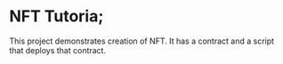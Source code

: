 # NFT Tutoria;

This project demonstrates creation of NFT. It has a contract and a script that deploys that contract.



